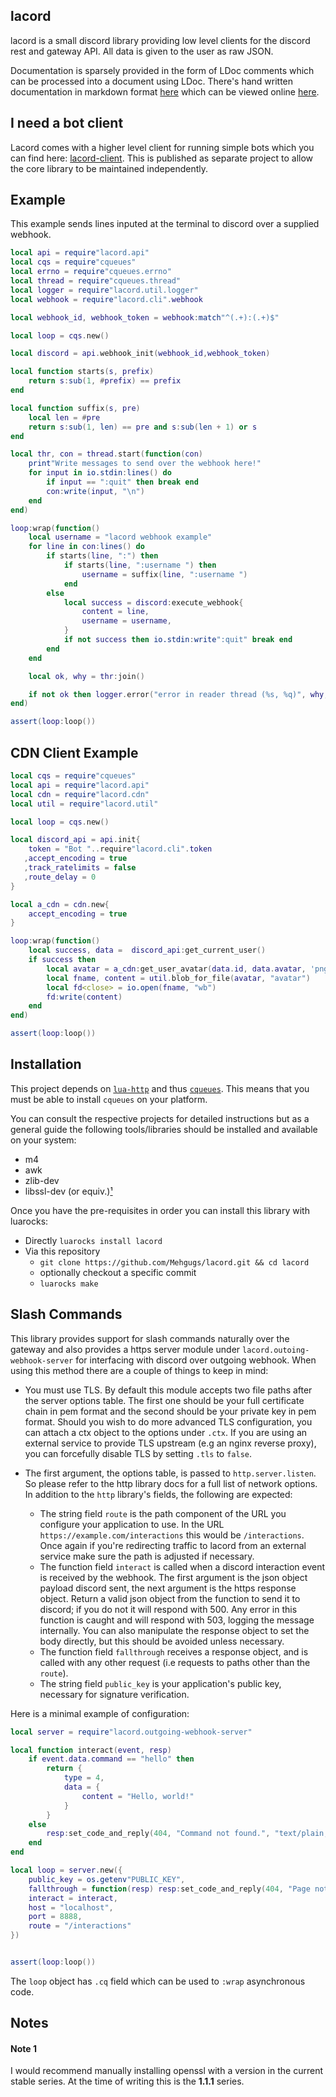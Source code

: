 ## lacord

lacord is a small discord library providing low level clients for the discord rest and gateway API.
All data is given to the user as raw JSON.

Documentation is sparsely provided in the form of LDoc comments which can be processed into a document using LDoc.
There's hand written documentation in markdown format [here](docs) which can be viewed online [here](https://mehgugs.github.io/lacord/index.html).

## I need a bot client

Lacord comes with a higher level client for running simple bots which you can find here: [lacord-client](https://github.com/Mehgugs/lacord-client). This is published as separate project to allow the core library to be maintained independently.

## Example

This example sends lines inputed at the terminal to discord over a supplied webhook.

```lua
local api = require"lacord.api"
local cqs = require"cqueues"
local errno = require"cqueues.errno"
local thread = require"cqueues.thread"
local logger = require"lacord.util.logger"
local webhook = require"lacord.cli".webhook

local webhook_id, webhook_token = webhook:match"^(.+):(.+)$"

local loop = cqs.new()

local discord = api.webhook_init(webhook_id,webhook_token)

local function starts(s, prefix)
    return s:sub(1, #prefix) == prefix
end

local function suffix(s, pre)
    local len = #pre
    return s:sub(1, len) == pre and s:sub(len + 1) or s
end

local thr, con = thread.start(function(con)
    print"Write messages to send over the webhook here!"
    for input in io.stdin:lines() do
        if input == ":quit" then break end
        con:write(input, "\n")
    end
end)

loop:wrap(function()
    local username = "lacord webhook example"
    for line in con:lines() do
        if starts(line, ":") then
            if starts(line, ":username ") then
                username = suffix(line, ":username ")
            end
        else
            local success = discord:execute_webhook{
                content = line,
                username = username,
            }
            if not success then io.stdin:write":quit" break end
        end
    end

    local ok, why = thr:join()

    if not ok then logger.error("error in reader thread (%s, %q)", why, errno.strerror(why)) end
end)

assert(loop:loop())
```

## CDN Client Example

```lua
local cqs = require"cqueues"
local api = require"lacord.api"
local cdn = require"lacord.cdn"
local util = require"lacord.util"

local loop = cqs.new()

local discord_api = api.init{
    token = "Bot "..require"lacord.cli".token
   ,accept_encoding = true
   ,track_ratelimits = false
   ,route_delay = 0
}

local a_cdn = cdn.new{
    accept_encoding = true
}

loop:wrap(function()
    local success, data =  discord_api:get_current_user()
    if success then
        local avatar = a_cdn:get_user_avatar(data.id, data.avatar, 'png')
        local fname, content = util.blob_for_file(avatar, "avatar")
        local fd<close> = io.open(fname, "wb")
        fd:write(content)
    end
end)

assert(loop:loop())
```

## Installation

This project depends on [`lua-http`](https://github.com/daurnimator/lua-http) and thus [`cqueues`](https://25thandclement.com/~william/projects/cqueues.html). This means that you must
be able to install `cqueues` on your platform.

You can consult the respective projects for
detailed instructions but as a general guide the following tools/libraries should be installed and available on your system:

- m4
- awk
- zlib-dev
- libssl-dev (or equiv.)[¹](#note-1)

Once you have the pre-requisites in order you can install this library with luarocks:

- Directly `luarocks install lacord`
- Via this repository
    - `git clone https://github.com/Mehgugs/lacord.git && cd lacord`
    - optionally checkout a specific commit
    - `luarocks make`

## Slash Commands

This library provides support for slash commands naturally over the gateway and
also provides a https server module under `lacord.outoing-webhook-server` for interfacing
with discord over outgoing webhook. When using this method there are a couple of things to keep in mind:

- You must use TLS. By default this module accepts two file paths after the server options table.
  The first one should be your full certificate chain in pem format and the second should be your private key in pem format.
  Should you wish to do more advanced TLS configuration, you can attach a ctx object to the options under `.ctx`.
  If you are using an external service to provide TLS upstream (e.g an nginx reverse proxy), you can forcefully disable TLS
  by setting `.tls` to `false`.

- The first argument, the options table, is passed to `http.server.listen`. So please refer to the http library docs
  for a full list of network options.
  In addition to the `http` library's fields, the following are expected:
    - The string field `route` is the path component of the URL you configure your application to use.
      In the URL `https://example.com/interactions` this would be `/interactions`. Once again if you're
      redirecting traffic to lacord from an external service make sure the path is adjusted if necessary.
    - The function field `interact` is called when a discord interaction event is received by the webhook.
      The first argument is the json object payload discord sent, the next argument is the https response object.
      Return a valid json object from the function to send it to discord; if you do not it will respond with 500.
      Any error in this function is caught and will respond with 503, logging the message internally.
      You can also manipulate the response object to set the body directly, but this should be avoided unless necessary.
    - The function field `fallthrough` receives a response object, and is called with any other request (i.e requests to paths other than the `route`).
    - The string field `public_key` is your application's public key, necessary for signature verification.

Here is a minimal example of configuration:

```lua
local server = require"lacord.outgoing-webhook-server"

local function interact(event, resp)
    if event.data.command == "hello" then
        return {
            type = 4,
            data = {
                content = "Hello, world!"
            }
        }
    else
        resp:set_code_and_reply(404, "Command not found.", "text/plain; charset=UTF-8")
    end
end

local loop = server.new({
    public_key = os.getenv"PUBLIC_KEY",
    fallthrough = function(resp) resp:set_code_and_reply(404, "Page not found.", "text/plain; charset=UTF-8") end,
    interact = interact,
    host = "localhost",
    port = 8888,
    route = "/interactions"
})


assert(loop:loop())
```

The `loop` object has `.cq` field which can be used to `:wrap` asynchronous code.

## Notes

#### Note 1
I would recommend manually installing openssl with a version in the current stable series.
At the time of writing this is the **1.1.1** series.